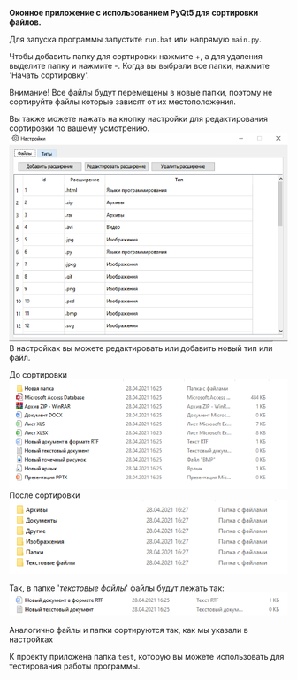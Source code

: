 **Оконное приложение с использованием PyQt5 для сортировки файлов.**

Для запуска программы запустите `run.bat` или напрямую `main.py`.

Чтобы добавить папку для сортировки нажмите +, а для удаления выделите папку и нажмите -. Когда вы выбрали все папки,
нажмите 'Начать сортировку'.

Внимание! Все файлы будут перемещены в новые папки, 
поэтому не сортируйте файлы которые зависят от их местоположения.
            
Вы также можете нажать на кнопку настройки
для редактирования сортировки по вашему усмотрению.
![img_4.png](img_4.png)
В настройках вы можете редактировать или добавить новый тип или файл.


До сортировки
![img_1.png](img_1.png)
После сортировки
![img_2.png](img_2.png)


Так, в папке '_текстовые файлы_' файлы будут лежать так:
![img_3.png](img_3.png)

Аналогично файлы и папки сортируются так, как мы указали в настройках

К проекту приложена папка `test`, которую вы можете использовать для тестирования работы программы.